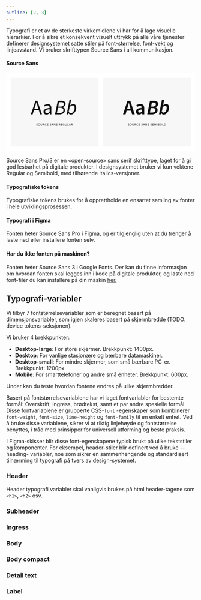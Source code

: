 ```yaml
---
outline: [2, 3]
---
```


<PageHeader title="Typografi" imagePath="designer" />

Typografi er et av de sterkeste virkemidlene vi har for å lage visuelle hierarkier. For å sikre et konsekvent visuelt uttrykk på alle våre tjenester definerer designsystemet satte stiler på font-størrelse, font-vekt og linjeavstand. Vi bruker skrifttypen Source Sans i all kommunikasjon.

#### Source Sans

<img src="../../assets/images/typo.png" width="auto">

Source Sans Pro/3 er en «open-source» sans serif skrifttype, laget for å gi god lesbarhet på digitale produkter. I designsystemet bruker vi kun vektene Regular og Semibold, med tilhørende italics-versjoner.

#### Typografiske tokens

Typografiske tokens brukes for å opprettholde en ensartet samling av fonter i hele utviklingsprosessen.

#### Typografi i Figma

Fonten heter Source Sans Pro i Figma, og er tilgjenglig uten at du trenger å laste ned eller installere fonten selv.

#### Har du ikke fonten på maskinen?

Fonten heter Source Sans 3 i Google Fonts. Der kan du finne informasjon om hvordan fonten skal legges inn i kode på digitale produkter, og laste ned font-filer du kan installere på din maskin [her.](https://fonts.google.com/specimen/Source+Sans+3)

## Typografi-variabler

Vi tilbyr 7 fontstørrelsevariabler som er beregnet basert på dimensjonsvariabler, som igjen skaleres basert på skjermbredde (TODO: device tokens-seksjonen).

Vi bruker 4 brekkpunkter:

<ul>
<li><b>Desktop-large</b>: For store skjermer. Brekkpunkt: 1400px.</li>
<li><b>Desktop</b>: For vanlige stasjonære og bærbare datamaskiner.</li>
<li><b>Desktop-small</b>: For mindre skjermer, som små bærbare PC-er. Brekkpunkt: 1200px.</li>
<li><b>Mobile</b>: For smarttelefoner og andre små enheter. Brekkpunkt: 600px.</li>
</ul>

Under kan du teste hvordan fontene endres på ulike skjermbredder.

<TypographyTable tableContentType="default"></TypographyTable>

Basert på fontstørrelsevariablene har vi laget fontvariabler for bestemte formål: Overskrift, ingress, brødtekst, samt et par andre spesielle formål. Disse fontvariablene er grupperte CSS-`font` -egenskaper som kombinerer `font-weight`, `font-size`, `line-height` og `font-family` til en enkelt enhet. Ved å bruke disse variablene, sikrer vi at riktig linjehøyde og fontstørrelse benyttes, i tråd med prinsipper for universell utforming og beste praksis.

I Figma-skisser blir disse font-egenskapene typisk brukt på ulike tekststiler og komponenter. For eksempel, header-stiler blir definert ved å bruke --heading- variabler, noe som sikrer en sammenhengende og standardisert tilnærming til typografi på tvers av design-systemet.

### Header

Header typografi variabler skal vanligvis brukes på html header-tagene som `<h1>`, `<h2>` osv.
<TypographyTable tableContentType="headers"></TypographyTable>

### Subheader

<TypographyTable tableContentType="subheaders"></TypographyTable>

### Ingress

<TypographyTable tableContentType="ingress"></TypographyTable>

### Body

<TypographyTable tableContentType="body"></TypographyTable>

### Body compact

<TypographyTable tableContentType="body-compact"></TypographyTable>

### Detail text

<TypographyTable tableContentType="detail-text"></TypographyTable>

### Label

<TypographyTable tableContentType="label"></TypographyTable>
